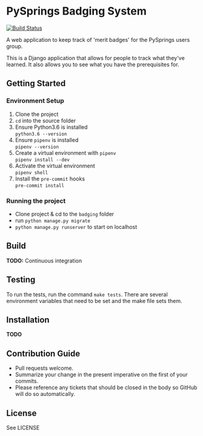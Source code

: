 PySprings Badging System
========================
[![Build Status](https://travis-ci.org/pysprings/Pysprings_Badging_System.svg?branch=master)](https://travis-ci.org/pysprings/Pysprings_Badging_System)

A web application to keep track of 'merit badges' for the PySprings users group.

This is a Django application that allows for people to track what they've learned.
It also allows you to see what you have the prerequisites for.


Getting Started
---------------

### Environment Setup
1.  Clone the project
1.  `cd` into the source folder
1.  Ensure Python3.6 is installed  
    `python3.6 --version`
1.  Ensure `pipenv` is installed  
    `pipenv --version`
1.  Create a virtual environment with `pipenv`  
    `pipenv install --dev`
1.  Activate the virtual environment  
    `pipenv shell`
1.  Install the `pre-commit` hooks  
    `pre-commit install`

### Running the project
 - Clone project & cd to the `badging` folder
 - run `python manage.py migrate`
 - `python manage.py runserver` to start on localhost

Build
-----
**TODO:** Continuous integration

Testing
-------
To run the tests, run the command `make tests`.
There are several environment variables that need to be set and the make file sets them.

Installation
------------
**TODO**

Contribution Guide
------------------
- Pull requests welcome.
- Summarize your change in the present imperative on the first of your commits.
- Please reference any tickets that should be closed in the body so GitHub will do so automatically.

License
-------
See LICENSE

